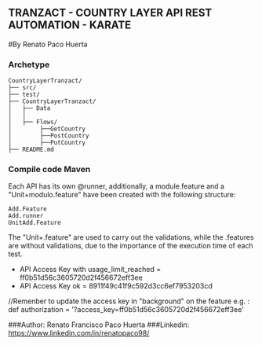 ## TRANZACT - COUNTRY LAYER API REST AUTOMATION - KARATE
#By Renato Paco Huerta

### Archetype
````text 
CountryLayerTranzact/
├── src/
├── test/
├── CountryLayerTranzact/
│   ├── Data
│   │ 
│   ├── Flows/
│        ├──GetCountry
│        ├──PostCountry
│        ├──PutCountry
├── README.md
````

### Compile code Maven
Each API has its own @runner, additionally, a module.feature and a "Unit+modulo.feature" have been created with the following structure:
````
Add.Feature
Add.runner
UnitAdd.Feature
````
The "Unit+.feature" are used to carry out the validations, while the .features are without validations, due to the importance of the execution time of each test.

- API Access Key with usage_limit_reached = ff0b51d56c3605720d2f456672eff3ee
- API Access Key ok =  8911f49c41f9c592d3cc6ef7953203cd

//Remenber to update the access key in "background" on the feature
e.g. : def authorization = '?access_key=ff0b51d56c3605720d2f456672eff3ee'


###Author: Renato Francisco Paco Huerta
###Linkedin: https://www.linkedin.com/in/renatopaco98/